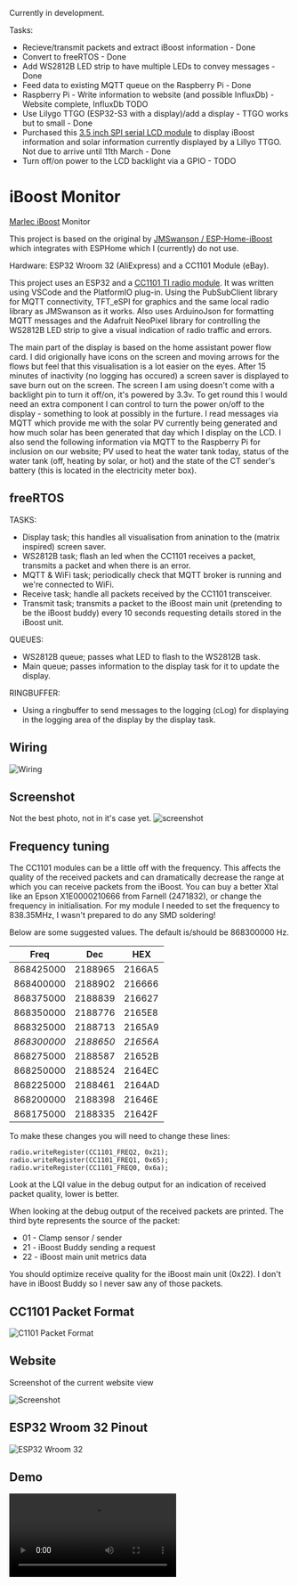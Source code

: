 Currently in development. 

Tasks:
- Recieve/transmit packets and extract iBoost information - Done
- Convert to freeRTOS - Done
- Add WS2812B LED strip to have multiple LEDs to convey messages - Done
- Feed data to existing MQTT queue on the Raspberry Pi - Done
- Raspberry Pi - Write information to website (and possible InfluxDb) - Website complete, InfluxDb TODO
- Use Lilygo TTGO (ESP32-S3 with a display)/add a display - TTGO works but to small - Done
- Purchased this [3.5 inch SPI serial LCD module](https://www.aliexpress.us/item/1005001999296476.html) to display iBoost information and solar information currently displayed by a Lillyo TTGO. Not due to arrive until 11th March - Done
- Turn off/on power to the LCD backlight via a GPIO - TODO

# iBoost Monitor

[Marlec iBoost](https://www.marlec.co.uk/product/solar-iboost/) Monitor 

This project is based on the original by [JMSwanson / ESP-Home-iBoost](https://github.com/JNSwanson/ESP-Home-iBoost) which integrates with ESPHome which I (currently) do not use.

Hardware: ESP32 Wroom 32 (AliExpress) and a CC1101 Module (eBay).

This project uses an ESP32 and a [CC1101 TI radio module](https://www.ti.com/lit/ds/symlink/cc1100.pdf).  It was written using 
VSCode and the PlatformIO plug-in. Using the PubSubClient library for MQTT connectivity, TFT_eSPI for graphics and the same local radio library as 
JMSwanson as it works.  Also uses ArduinoJson for formatting MQTT messages and the Adafruit NeoPixel library for controlling 
the WS2812B LED strip to give a visual indication of radio traffic and errors.

The main part of the display is based on the home assistant power flow card. I did origionally have icons on the screen and moving arrows for the flows but feel that this visualisation is a lot easier on the eyes.  After 15 minutes of inactivity (no logging has occured) a screen saver is displayed to save burn out on the screen. The screen I am using doesn't come with a backlight pin to turn it off/on, it's powered by 3.3v. To get round this I would need an extra component I can control to turn the power on/off to the display - something to look at possibly in the furture. I read messages via MQTT which provide me with the solar PV currently being generated and how much solar has been generated that day which I display on the LCD. I also send the following information via MQTT to the Raspberry Pi for inclusion on our website; PV used to heat the water tank today, status of the water tank (off, heating by solar, or hot) and the state of the CT sender's battery (this is located in the electricity meter box).

## freeRTOS 
TASKS:
- Display task; this handles all visualisation from anination to the (matrix inspired) screen saver.
- WS2812B task; flash an led when the CC1101 receives a packet, transmits a packet and when there is an error.
- MQTT & WiFi task; periodically check that MQTT broker is running and we're connected to WiFi.
- Receive task; handle all packets received by the CC1101 transceiver.
- Transmit task; transmits a packet to the iBoost main unit (pretending to be the iBoost buddy) every 10 seconds requesting details stored in the iBoost unit.

QUEUES:
- WS2812B queue; passes what LED to flash to the WS2812B task.
- Main queue; passes information to the display task for it to update the display.

RINGBUFFER:
- Using a ringbuffer to send messages to the logging (cLog) for displaying in the logging area of the display by the display task.

## Wiring 

![Wiring](./images/iBoostMonitor.png)

## Screenshot
Not the best photo, not in it's case yet.
![screenshot](./images/emon_display.jpg)

## Frequency tuning

The CC1101 modules can be a little off with the frequency.  This affects the quality of the received packets and can dramatically decrease the range at which you can receive packets from the iBoost.
You can buy a better Xtal like an Epson X1E0000210666 from Farnell (2471832), or change the frequency in initialisation. For my module I needed to set the frequency to 838.35MHz, I wasn't prepared to do any SMD soldering!

Below are some suggested values.  The default is/should be 868300000 Hz.

|    Freq   | Dec     | HEX    |
|:---------:|---------|--------|
| 868425000 | 2188965 | 2166A5 |
| 868400000 | 2188902 | 216666 |
| 868375000 | 2188839 | 216627 |
| 868350000 | 2188776 | 2165E8 |
| 868325000 | 2188713 | 2165A9 |
| *868300000* | *2188650* | *21656A* |
| 868275000 | 2188587 | 21652B |
| 868250000 | 2188524 | 2164EC |
| 868225000 | 2188461 | 2164AD |
| 868200000 | 2188398 | 21646E |
| 868175000 | 2188335 | 21642F |


To make these changes you will need to change these lines:
```
radio.writeRegister(CC1101_FREQ2, 0x21);
radio.writeRegister(CC1101_FREQ1, 0x65);
radio.writeRegister(CC1101_FREQ0, 0x6a);
```

Look at the LQI value in the debug output for an indication of received packet quality, lower is better.  

When looking at the debug output of the received packets are printed. The third byte represents the source of the packet:
- 01 - Clamp sensor / sender
- 21 - iBoost Buddy sending a request
- 22 - iBoost main unit metrics data

You should optimize receive quality for the iBoost main unit (0x22). I don't have in iBoost Buddy so I never saw any of those packets.

## CC1101 Packet Format

![C1101 Packet Format](./images/cc1101-packet-format.png)

## Website

Screenshot of the current website view

![Screenshot](./images/website.png)

## ESP32 Wroom 32 Pinout

![ESP32 Wroom 32](./images/ESP32-pinout-30pins.png)

## Demo

![Demo](./images/IMG_2298.mov)
